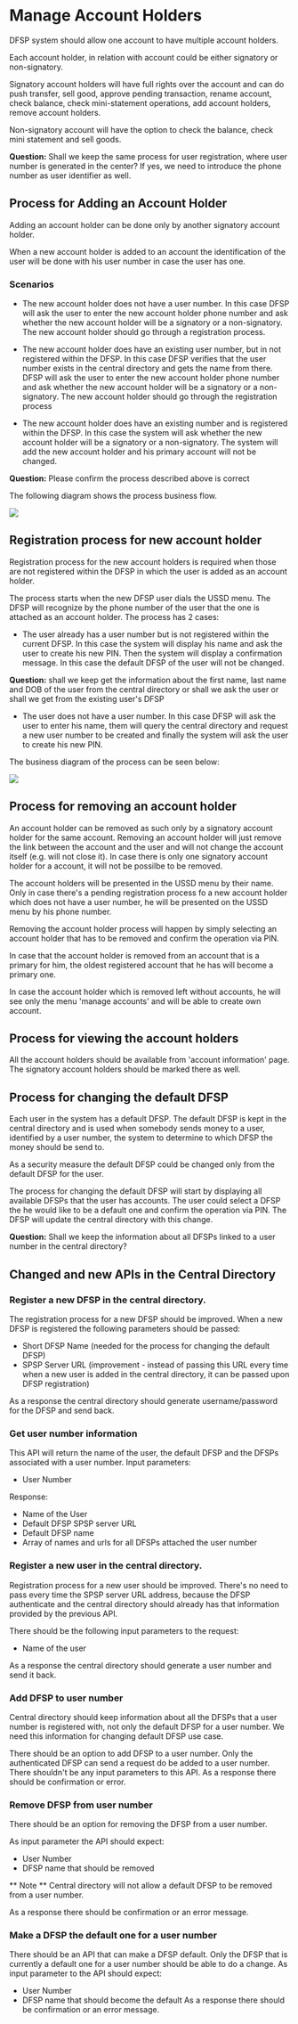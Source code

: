 
# Manage Account Holders

DFSP system should allow one account to have multiple account holders.

Each account holder, in relation with account could be
either signatory or non-signatory.

Signatory account holders will have full rights over the account and can do push transfer, sell good, approve pending transaction, rename account, check balance, check mini-statement operations, add account holders, remove account holders.

Non-signatory account will have the option to check the balance, check mini statement and sell goods.

**Question:** Shall we keep the same process for user registration, where user number is generated in the center? If yes, we need to introduce the phone number as user identifier as well.

## Process for Adding an Account Holder

Adding an account holder can be done only by another signatory account holder.

When a new account holder is added to an account the identification of the user will be done with his user number in case the user has one.

### Scenarios

- The new account holder does not have a user number. In this case DFSP will ask the user to enter the new account holder phone number and ask whether the new account holder will be a signatory or a non-signatory. The new account holder should go through a registration process.

- The new account holder does have an existing user number, but in not registered within the DFSP. In this case DFSP verifies that the user number exists in the central directory and gets the name from there. DFSP will ask the user to enter the new account holder phone number and ask whether the new account holder will be a signatory or a non-signatory. The new account holder should go through the registration process

- The new account holder does have an existing number and is registered within the DFSP. In this case the system will ask whether the new account holder will be a signatory or a non-signatory. The system will add the new account holder and his primary account will not be changed.

**Question:** Please confirm the process described above is correct

The following diagram shows the process business flow.

![](./AddAccountHolder.jpg)


## Registration process for new account holder

Registration process for the new account holders is required when those are not registered within the DFSP in which the user is added as an account holder.

The process starts when the new DFSP user dials the USSD menu. The DFSP will recognize by the phone number of the user that the one is attached as an account holder. The process has 2 cases:

- The user already has a user number but is not registered within the current DFSP. In this case the system will display his name and ask the user to create his new PIN. Then the system will display a confirmation message. In this case the default DFSP of the user will not be changed.

**Question:** shall we keep get the information about the first name, last name and DOB of the user from the central directory or shall we ask the user or shall we get from the existing user's DFSP

- The user does not have a user number. In this case DFSP will ask the user to enter his name, them will query the central directory and request a new user number to be created and finally the system will ask the user to create his new PIN.


The business diagram of the process can be seen below:


![](./RegisterNewAccountHolder.jpg)



## Process for removing an account holder

An account holder can be removed as such only by a signatory account holder for the same account.
Removing an account holder will just remove the link between the account and the user and will not change the account itself (e.g. will not close it).
In case there is only one signatory account holder for a account, it will not be possilbe to be removed.

The account holders will be presented in the USSD menu by their name. Only in case there's a pending registration process fo a new account holder which does not have a user number, he will be presented on the USSD menu by his phone number.

Removing the account holder process will happen by simply selecting an account holder that has to be removed and confirm the operation via PIN.

In case that the account holder is removed from an account that is a primary for him, the oldest registered account that he has will become a primary one.

In case the account holder which is removed left without accounts, he will see only the menu 'manage accounts' and will be able to create own account.

## Process for viewing the account holders

All the account holders should be available from 'account information' page. The signatory account holders should be marked there as well.

## Process for changing the default DFSP

Each user in the system has a default DFSP. The default DFSP is kept in the central directory and is used when somebody sends money to a user, identified by a user number, the system to determine to which DFSP the money should be send to.

As a security measure the default DFSP could be changed only from the default DFSP for the user.

The process for changing the default DFSP will start by displaying all available DFSPs that the user has accounts. The user could select a DFSP the he would like to be a default one and confirm the operation via PIN. The DFSP will update the central directory with this change.

**Question:** Shall we keep the information about all DFSPs linked to a user number in the central directory?

## Changed and new APIs in the Central Directory


### Register a new DFSP in the central directory.

The registration process for a new DFSP should be improved. When a new DFSP is registered the following parameters should be passed:

- Short DFSP Name (needed for the process for changing the default DFSP)
- SPSP Server URL (improvement - instead of passing this URL every time when a new user is added in the central directory, it can be passed upon DFSP registration)


As a response the central directory should generate username/password for the DFSP and send back.

### Get user number information

This API will return the name of the user, the default DFSP and the DFSPs associated with a user number.
Input parameters:

- User Number

Response:

- Name of the User
- Default DFSP SPSP server URL
- Default DFSP name
- Array of names and urls for all DFSPs attached the user number  

### Register a new user in the central directory.

Registration process for a new user should be improved. There's no need to pass every time the SPSP server URL address, because the DFSP authenticate and the central directory should already has that information provided by the previous API.

There should be the following input parameters to the request:

- Name of the user

As a response the central directory should generate a user number and send it back.

### Add DFSP to user number

Central directory should keep information about all the DFSPs that a user number is registered with, not only the default DFSP for a user number. We need this information for changing default DFSP use case.


There should be an option to add DFSP to a user number. Only the authenticated DFSP can send a request do be added to a user number.
There shouldn't be any input parameters to this API. As a response there should be confirmation or error.

### Remove DFSP from user number

There should be an option for removing the DFSP from a user number.

As input parameter the API should expect:

- User Number
- DFSP name that should be removed

** Note ** Central directory will not allow a default DFSP to be removed from a user number.

As a response there should be confirmation or an error message.

### Make a DFSP the default one for a user number

There should be an API that can make a DFSP default. Only the DFSP that is currently a default one for a user number should be able to do a change.
As input parameter to the API should expect:

- User Number
- DFSP name that should become the default
As a response there should be confirmation or an error message.

